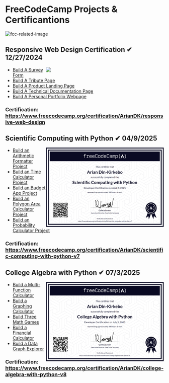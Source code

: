 # FreeCodeCamp Projects & Certificantions
![fcc-related-image](https://github.com/ArianDK/freeCodeCamp-projects-and-certifications/blob/f1f223476aa34347612b643655317f0311d81387/img/header.png)
## Responsive Web Design Certification ✔ 12/27/2024
<img src="https://github.com/ArianDK/freeCodeCamp-projects-and-certifications/blob/f1f223476aa34347612b643655317f0311d81387/img/responsive-web-design-certification.PNG" width="375" align="right"/>

- [Build A Survey Form](./Responsive%20Web%20Design/0105_surveyForm)
- [Build A Tribute Page](./Responsive%20Web%20Design/0205_tributePage/)
- [Build A Product Landing Page](./Responsive%20Web%20Design/0304_technicalDocumentationPage/)
- [Build A Technical Documentation Page](./Responsive%20Web%20Design/0403_productLandingPage/)
- [Build A Personal Portfolio Webpage](./Responsive%20Web%20Design/0503_personalPortfolioWebpage/)
### Certification: https://www.freecodecamp.org/certification/ArianDK/responsive-web-design

## Scientific Computing with Python ✔ 04/9/2025
<img src="https://github.com/ArianDK/freeCodeCamp-projects-and-certifications/blob/5bfc5ae0e788803ce43281080e3b8489312d19de/img/scientific-computing-with-python.PNG" width="375" align="right"/>

- [Build an Arithmetic Formatter Project](./Scientific%20Computing%20with%20Python/0106_arithmetic_formatter_project.py)
- [Build an Time Calculator Project](./Scientific%20Computing%20with%20Python/0205_time_calculator_project.py)
- [Build an Budget App Project](./Scientific%20Computing%20with%20Python/0303_budget_app_project.py)
- [Build an Polygon Area Calculator Project](./Scientific%20Computing%20with%20Python/0403_polygon_area_calculator_project.py)
- [Build an Probability Calculator Project](./Scientific%20Computing%20with%20Python/0502_probability_calculator_project.py)
### Certification: https://www.freecodecamp.org/certification/ArianDK/scientific-computing-with-python-v7

## College Algebra with Python ✔ 07/3/2025
<img src="https://github.com/ArianDK/freeCodeCamp-projects-and-certifications/blob/f1258d4f99670bfb99cae7e40cfe347074d8d61b/img/college-algebra-with-python.PNG" width="375" align="right"/>

- [Build a Multi-Function Calculator](./College%20Algebra%20with%20Python/0701_multi_function_calculator.py)
- [Build a Graphing Calculator](./College%20Algebra%20with%20Python/1201_graphing_calculator.py)
- [Build Three Math Games](./College%20Algebra%20with%20Python/1401_three_math_games.py)
- [Build a Financial Calculator](./College%20Algebra%20with%20Python/1801_financial_calculator.py)
- [Build a Data Graph Explorer](./College%20Algebra%20with%20Python/2001_data_graph_explorer.py)
### Certification: https://www.freecodecamp.org/certification/ArianDK/college-algebra-with-python-v8